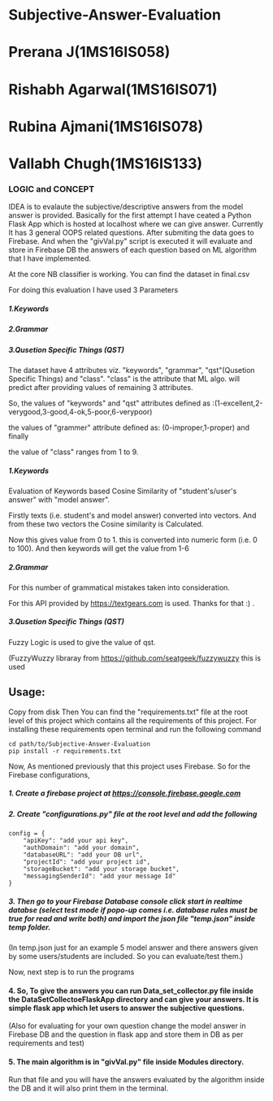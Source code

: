 # Subjective-Answer-Evaluation

# Prerana J(1MS16IS058)
# Rishabh Agarwal(1MS16IS071)
# Rubina Ajmani(1MS16IS078)
# Vallabh Chugh(1MS16IS133)
### LOGIC and CONCEPT

IDEA is to evalaute the subjective/descriptive answers from the model answer is provided.
Basically for the first attempt I have ceated a Python Flask App which is hosted at localhost where we can give  answer.
Currently It has 3 general OOPS related questions. After submiting the data goes to Firebase.
And when the "givVal.py" script is executed it will evaluate and store in Firebase DB the answers of each question based on ML algorithm that I have implemented.

At the core NB classifier is working. 
You can find the dataset in final.csv


For doing this evaluation I have used 3 Parameters 
##### 1.Keywords
##### 2.Grammar
##### 3.Qusetion Specific Things (QST)
#####

The dataset have 4 attributes viz. "keywords", "grammar", "qst"(Qusetion Specific Things) and "class".
"class" is the attribute that ML algo. will predict after providing values of remaining 3 attributes.

So,
the values of "keywords" and "qst" attributes defined as :(1-excellent,2-verygood,3-good,4-ok,5-poor,6-verypoor)

the values of "grammer" attribute defined as: (0-improper,1-proper) and finally

the value of "class" ranges from 1 to 9. 


##### 1.Keywords
Evaluation of Keywords based Cosine Similarity of "student's/user's answer" with "model answer".

Firstly texts (i.e. student's and model answer) converted into vectors. And from these two vectors the Cosine similarity is Calculated.

Now this gives value from 0 to 1. this is converted into numeric form (i.e. 0 to 100). And then keywords will get the value from 1-6


##### 2.Grammar
For this number of grammatical mistakes taken into consideration.

For this API provided by https://textgears.com is used. Thanks for that :) .

##### 3.Qusetion Specific Things (QST)
Fuzzy Logic is used to give the value of qst.

(FuzzyWuzzy libraray from https://github.com/seatgeek/fuzzywuzzy this is used


## Usage:
Copy from disk
Then You can find the "requirements.txt" file at the root level of this project which contains all the requirements of this project. For installing these requirements open terminal and run the following command

```
cd path/to/Subjective-Answer-Evaluation
pip install -r requirements.txt
```

Now, As mentioned previously that this project uses Firebase. So for the Firebase configurations,
 ##### 1. Create a firebase project at https://console.firebase.google.com
 
 ##### 2. Create "configurations.py" file at the root level and add the following
```
config = {
    "apiKey": "add your api key",
    "authDomain": "add your domain",
    "databaseURL": "add your DB url",
    "projectId": "add your project id",
    "storageBucket": "add your storage bucket",
    "messagingSenderId": "add your message Id"
}
```

##### 3. Then go to your Firebase Database console click start in realtime databse (select test mode if popo-up comes i.e. database rules must be true for read and write both) and import the json file "temp.json" inside temp folder.

(In temp.json just for an example 5 model answer and there answers given by some users/students are included. So you can evaluate/test them.)

Now, next step is to run the programs
#### 4. So, To give the answers you can run Data_set_collector.py file inside the DataSetCollectoeFlaskApp directory and can give your answers. It is simple flask app which let users to answer the subjective questions.

(Also for evaluating for your own question change the model answer in Firebase DB and the question in flask app and store them in DB as per requirements and test)

#### 5. The main algorithm is in "givVal.py" file inside Modules directory.
Run that file and you will have the answers evaluated by the algorithm inside the DB and it will also print them in the terminal.


